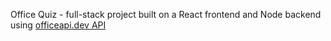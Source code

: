 Office Quiz - full-stack project built on a React frontend and Node backend using [officeapi.dev API](https://www.officeapi.dev/)
